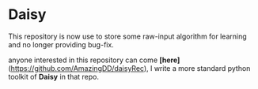 <!--
 * @Author: Yu Di
 * @Date: 2019-09-29 10:33:55
 * @LastEditors: Yudi
 * @LastEditTime: 2019-11-25 17:34:31
 * @Company: Cardinal Operation
 * @Email: yudi@shanshu.ai
 * @Description: 
 -->

# Daisy

This repository is now use to store some raw-input algorithm for learning and no longer providing bug-fix.

anyone interested in this repository can come **[here]**(https://github.com/AmazingDD/daisyRec), I write a more standard python toolkit of **Daisy** in that repo. 
